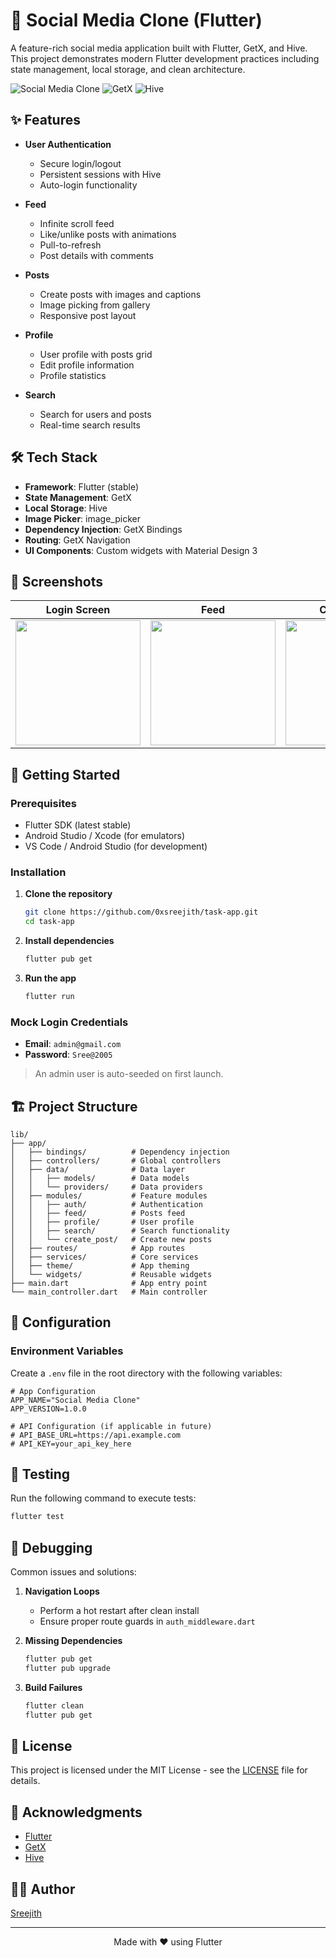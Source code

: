 # 📱 Social Media Clone (Flutter)

A feature-rich social media application built with Flutter, GetX, and Hive. This project demonstrates modern Flutter development practices including state management, local storage, and clean architecture.

![Social Media Clone](https://img.shields.io/badge/Flutter-02569B?style=for-the-badge&logo=flutter&logoColor=white)
![GetX](https://img.shields.io/badge/GetX-8E0DFF?style=for-the-badge&logo=flutter&logoColor=white)
![Hive](https://img.shields.io/badge/Hive-FF6B00?style=for-the-badge&logo=hive&logoColor=white)

## ✨ Features

- **User Authentication**
  - Secure login/logout
  - Persistent sessions with Hive
  - Auto-login functionality

- **Feed**
  - Infinite scroll feed
  - Like/unlike posts with animations
  - Pull-to-refresh
  - Post details with comments

- **Posts**
  - Create posts with images and captions
  - Image picking from gallery
  - Responsive post layout

- **Profile**
  - User profile with posts grid
  - Edit profile information
  - Profile statistics

- **Search**
  - Search for users and posts
  - Real-time search results

## 🛠 Tech Stack

- **Framework**: Flutter (stable)
- **State Management**: GetX
- **Local Storage**: Hive
- **Image Picker**: image_picker
- **Dependency Injection**: GetX Bindings
- **Routing**: GetX Navigation
- **UI Components**: Custom widgets with Material Design 3

## 📱 Screenshots

| Login Screen | Feed | Create Post | Profile |
|--------------|------|-------------|---------|
| <img src="screenshots/login.png" width=200> | <img src="screenshots/feed.png" width=200> | <img src="screenshots/create_post.png" width=200> | <img src="screenshots/profile.png" width=200> |

## 🚀 Getting Started

### Prerequisites

- Flutter SDK (latest stable)
- Android Studio / Xcode (for emulators)
- VS Code / Android Studio (for development)

### Installation

1. **Clone the repository**
   ```bash
   git clone https://github.com/0xsreejith/task-app.git
   cd task-app
   ```

2. **Install dependencies**
   ```bash
   flutter pub get
   ```

3. **Run the app**
   ```bash
   flutter run
   ```

### Mock Login Credentials

- **Email**: `admin@gmail.com`
- **Password**: `Sree@2005`

> An admin user is auto-seeded on first launch.

## 🏗 Project Structure

```
lib/
├── app/
│   ├── bindings/          # Dependency injection
│   ├── controllers/       # Global controllers
│   ├── data/              # Data layer
│   │   ├── models/        # Data models
│   │   └── providers/     # Data providers
│   ├── modules/           # Feature modules
│   │   ├── auth/          # Authentication
│   │   ├── feed/          # Posts feed
│   │   ├── profile/       # User profile
│   │   ├── search/        # Search functionality
│   │   └── create_post/   # Create new posts
│   ├── routes/            # App routes
│   ├── services/          # Core services
│   ├── theme/             # App theming
│   └── widgets/           # Reusable widgets
├── main.dart              # App entry point
└── main_controller.dart   # Main controller
```

## 🔧 Configuration

### Environment Variables

Create a `.env` file in the root directory with the following variables:

```env
# App Configuration
APP_NAME="Social Media Clone"
APP_VERSION=1.0.0

# API Configuration (if applicable in future)
# API_BASE_URL=https://api.example.com
# API_KEY=your_api_key_here
```

## 🧪 Testing

Run the following command to execute tests:

```bash
flutter test
```

## 🐛 Debugging

Common issues and solutions:

1. **Navigation Loops**
   - Perform a hot restart after clean install
   - Ensure proper route guards in `auth_middleware.dart`

2. **Missing Dependencies**
   ```bash
   flutter pub get
   flutter pub upgrade
   ```

3. **Build Failures**
   ```bash
   flutter clean
   flutter pub get
   ```

## 📝 License

This project is licensed under the MIT License - see the [LICENSE](LICENSE) file for details.

## 🙏 Acknowledgments

- [Flutter](https://flutter.dev/)
- [GetX](https://pub.dev/packages/get)
- [Hive](https://pub.dev/packages/hive)

## 👨‍💻 Author

[Sreejith](https://github.com/0xsreejith)

---

<div align="center">
  Made with ❤️ using Flutter
</div>
